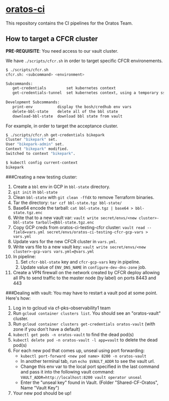 # [oratos-ci](https://oratos.ci.cf-app.com/)

This repository contains the CI pipelines for the Oratos Team.

## How to target a CFCR cluster

__PRE-REQUISITE__: You need access to our vault cluster.


We have `./scripts/cfcr.sh` in order to target specific CFCR environements.

```bash
$ ./scripts/cfcr.sh
cfcr.sh: <subcommand> <environment>

Subcommands:                                                                                                                                                                                                          │368       allowedHostPaths:¬
   get-credentials         set kubernetes context                                                                                                                                                                     │369       - pathPrefix: /var/log¬
   get-credentials-tunnel  set kubernetes context, using a temporary ssh tunnel                                                                                                                                       │370         readOnly: false¬
                                                                                                                                                                                                                      │371       - pathPrefix: /var/lib/docker/containers¬
Development Subcommands:                                                                                                                                                                                              │372         readOnly: true¬
   print-env           display the bosh/credhub env vars                                                                                                                                                              │373       - pathPrefix: /var/vcap/store¬
   delete-bbl-state    delete all of the bbl state                                                                                                                                                                    │374         readOnly: true¬
   download-bbl-state  download bbl state from vault
```

For example, in order to target the acceptance cluster.

```bash
$ ./scripts/cfcr.sh get-credentials bikepark
Cluster "bikepark" set.
User "bikepark-admin" set.
Context "bikepark" modified.
Switched to context "bikepark".

$ kubectl config current-context
bikepark
```

###Creating a new testing cluster:
1. Create a `bbl` env in GCP in `bbl-state` directory.
1. `git init` in `bbl-state`
1. Clean `bbl-state` with `git clean -ffdX` to remove Terraform binaries.
1. Tar the directory: `tar czf bbl-state.tgz bbl-state/`
1. Base64 encode the tarball: `cat bbl-state.tgz | base64 > bbl-state.tgz.enc`
1. Write that to a new vault var: `vault write secret/envs/<new cluster>-bbl-state tarball=@bbl-state.tgz.enc`
1. Copy GCP creds from oratos-ci-testing-cfcr cluster: `vault read --field=vars.yml secret/envs/oratos-ci-testing-cfcr-gcp-vars > vars.yml`
1. Update vars for the new CFCR cluster in `vars.yml`.
1. Write vars file to a new vault key: `vault write secret/envs/<new cluster>-gcp-vars vars.yml=@vars.yml`
1. In pipeline:
    1. Set `cfcr-bbl-state` key and `cfcr-gcp-vars` key in pipeline.
    1. Update value of `ENV_DNS_NAME` in `configure-dev-dns-zone` job.
1. Create a VPN firewall on the network created by CFCR deploy allowing all IPs to send traffic to the master node 
    (by label) on ports 8443 and 443

###Dealing with vault:
You may have to restart a vault pod at some point. Here's how:
1. Log in to gcloud via cf-pks-observability1 team
2. Run `gcloud container clusters list`. You should see an "oratos-vault" cluster.
3. Run `gcloud container clusters get-credentials oratos-vault` (with zone if you don't have a default)
4. `kubectl get pods -n oratos-vault` to find the dead pod(s)
5. `kubectl delete pod -n oratos-vault -l app=vault` to delete the dead pod(s)
6. For each new pod that comes up, unseal using port forwarding:
    - `kubectl port-forward <new pod name> 8200 -n oratos-vault`
    - In another terminal tab, run `echo $VAULT_ADDR` to see the vault url. 
    - Change this env var to the local port specified in the last command and pass it into the following vault command: 
      `VAULT_ADDR=http://localhost:8200 vault operator unseal`
    - Enter the "unseal key" found in Vault. (Folder "Shared-CF-Oratos", Name "Vault Key") 
7. Your new pod should be up!
